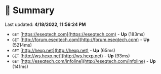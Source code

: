 # 📖 Summary
Last updated: **4/18/2022, 11:56:24 PM**

- `GET` [https://eseqtech.com](https://eseqtech.com) - **Up** (183ms)
- `GET` [http://forum.eseqtech.com](http://forum.eseqtech.com) - **Up** (5214ms)
- `GET` [http://hexp.net](http://hexp.net) - **Up** (65ms)
- `GET` [http://ws.hexp.net](http://ws.hexp.net) - **Up** (93ms)
- `GET` [http://eseqtech.com/infoline](http://eseqtech.com/infoline) - **Up** (141ms)
